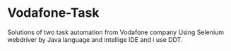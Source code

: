 # Vodafone-Task
Solutions of two task automation from Vodafone company Using Selenium webdriver by Java language and intellige IDE and i use DDT.



